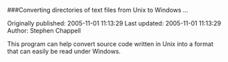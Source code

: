 ###Converting directories of text files from Unix to Windows ...

Originally published: 2005-11-01 11:13:29
Last updated: 2005-11-01 11:13:29
Author: Stephen Chappell

This program can help convert source code written in Unix into a format that can easily be read under Windows.